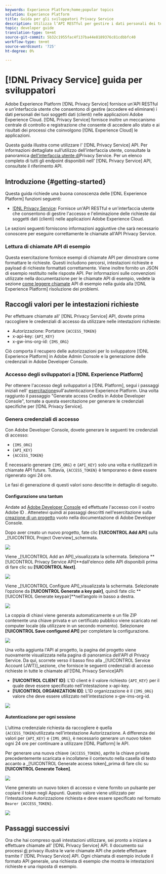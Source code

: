 ```yaml
---
keywords: Experience Platform;home;popular topics
solution: Experience Platform
title: Guida per gli sviluppatori Privacy Service
description: Utilizza l’API RESTful per gestire i dati personali dei tuoi soggetti di dati nelle applicazioni Adobe Experience Cloud
topic: developer guide
translation-type: tm+mt
source-git-commit: 5b32c1955fac4f137ba44e8189376c81cdbbfc40
workflow-type: tm+mt
source-wordcount: '725'
ht-degree: 0%

---
```



# [!DNL Privacy Service] guida per sviluppatori

 Adobe Experience Platform [!DNL Privacy Service] fornisce un&#39;API RESTful e un&#39;interfaccia utente che consentono di gestire (accedere ed eliminare) i dati personali dei tuoi soggetti dati (clienti) nelle applicazioni Adobe Experience Cloud. [!DNL Privacy Service] fornisce inoltre un meccanismo centrale di controllo e registrazione che consente di accedere allo stato e ai risultati dei processi che coinvolgono [!DNL Experience Cloud] le applicazioni.

Questa guida illustra come utilizzare l&#39; [!DNL Privacy Service] API. Per informazioni dettagliate sull’utilizzo dell’interfaccia utente, consultate la panoramica [dell’interfaccia utente di](../ui/overview.md)Privacy Service. Per un elenco completo di tutti gli endpoint disponibili nell&#39; [!DNL Privacy Service] API, consultate il riferimento [](https://www.adobe.io/apis/experiencecloud/gdpr/api-reference.html)API.

## Introduzione {#getting-started}

Questa guida richiede una buona conoscenza delle [!DNL Experience Platform] funzioni seguenti:

* [!DNL Privacy Service](../home.md): Fornisce un&#39;API RESTful e un&#39;interfaccia utente che consentono di gestire l&#39;accesso e l&#39;eliminazione delle richieste dai soggetti dati (clienti) nelle applicazioni Adobe Experience Cloud.

Le sezioni seguenti forniscono informazioni aggiuntive che sarà necessario conoscere per eseguire correttamente le chiamate all&#39;API Privacy Service.

### Lettura di chiamate API di esempio

Questa esercitazione fornisce esempi di chiamate API per dimostrare come formattare le richieste. Questi includono percorsi, intestazioni richieste e payload di richieste formattati correttamente. Viene inoltre fornito un JSON di esempio restituito nelle risposte API. Per informazioni sulle convenzioni utilizzate nella documentazione per le chiamate API di esempio, vedete la sezione [come leggere chiamate](../../landing/troubleshooting.md) API di esempio nella guida alla [!DNL Experience Platform] risoluzione dei problemi.

## Raccogli valori per le intestazioni richieste

Per effettuare chiamate all&#39; [!DNL Privacy Service] API, dovete prima raccogliere le credenziali di accesso da utilizzare nelle intestazioni richieste:

* Autorizzazione: Portatore `{ACCESS_TOKEN}`
* x-api-key: `{API_KEY}`
* x-gw-ims-org-id: `{IMS_ORG}`

Ciò comporta il recupero delle autorizzazioni per lo sviluppatore [!DNL Experience Platform] in Adobe  Admin Console e la generazione delle credenziali in Adobe Developer Console.

### Accesso degli sviluppatori a [!DNL Experience Platform]

Per ottenere l&#39;accesso degli sviluppatori a [!DNL Platform], segui i passaggi iniziali nell&#39; [esercitazione](../../tutorials/authentication.md)sull&#39;autenticazione Experience Platform. Una volta raggiunto il passaggio &quot;Generate access Credits in Adobe Developer Console&quot;, tornate a questa esercitazione per generare le credenziali specifiche per [!DNL Privacy Service].

### Genera credenziali di accesso

Con Adobe Developer Console, dovete generare le seguenti tre credenziali di accesso:

* `{IMS_ORG}`
* `{API_KEY}`
* `{ACCESS_TOKEN}`

È necessario generare `{IMS_ORG}` e `{API_KEY}` solo una volta e riutilizzarli in chiamate API future. Tuttavia, `{ACCESS_TOKEN}` è temporaneo e deve essere rigenerato ogni 24 ore.

Le fasi di generazione di questi valori sono descritte in dettaglio di seguito.

#### Configurazione una tantum

Andate ad [Adobe Developer Console](https://www.adobe.com/go/devs_console_ui) ed effettuate l&#39;accesso con il vostro Adobe ID . Attenetevi quindi ai passaggi descritti nell&#39;esercitazione sulla [creazione di un progetto](https://www.adobe.io/apis/experienceplatform/console/docs.html#!AdobeDocs/adobeio-console/master/projects-empty.md) vuoto nella documentazione di Adobe Developer Console.

Dopo aver creato un nuovo progetto, fate clic **[!UICONTROL Add API]** sulla _[!UICONTROL Project Overview]_schermata.

![](../images/api/getting-started/add-api-button.png)

Viene _[!UICONTROL Add an API]_visualizzata la schermata. Seleziona **[!UICONTROL Privacy Service API]**dall&#39;elenco delle API disponibili prima di fare clic su **[!UICONTROL Next]**.

![](../images/api/getting-started/add-privacy-service-api.png)

Viene _[!UICONTROL Configure API]_visualizzata la schermata. Selezionate l’opzione da **[!UICONTROL Generate a key pair]**, quindi fate clic **[!UICONTROL Generate keypair]**nell’angolo in basso a destra.

![](../images/api/getting-started/generate-key-pair.png)

La coppia di chiavi viene generata automaticamente e un file ZIP contenente una chiave privata e un certificato pubblico viene scaricato nel computer locale (da utilizzare in un secondo momento). Selezionare **[!UICONTROL Save configured API]** per completare la configurazione.

![](../images/api/getting-started/key-pair-generated.png)

Una volta aggiunta l&#39;API al progetto, la pagina del progetto viene nuovamente visualizzata nella pagina di panoramica _dell&#39;API di_ Privacy Service. Da qui, scorrete verso il basso fino alla _[!UICONTROL Service Account (JWT)]_sezione, che fornisce le seguenti credenziali di accesso richieste in tutte le chiamate all&#39;[!DNL Privacy Service]API:

* **[!UICONTROL CLIENT ID]**: L&#39;ID client è il valore richiesto `{API_KEY}` per il quale deve essere specificato nell&#39;intestazione x-api-key.
* **[!UICONTROL ORGANIZATION ID]**: L’ID organizzazione è il `{IMS_ORG}` valore che deve essere utilizzato nell’intestazione x-gw-ims-org-id.

![](../images/api/getting-started/jwt-credentials.png)

#### Autenticazione per ogni sessione

L’ultima credenziale richiesta da raccogliere è quella `{ACCESS_TOKEN}`utilizzata nell’intestazione Autorizzazione. A differenza dei valori per `{API_KEY}` e `{IMS_ORG}`, è necessario generare un nuovo token ogni 24 ore per continuare a utilizzare [!DNL Platform] le API.

Per generare una nuova chiave `{ACCESS_TOKEN}`, aprite la chiave privata precedentemente scaricata e incollatene il contenuto nella casella di testo accanto a _[!UICONTROL Generate access token]_prima di fare clic su **[!UICONTROL Generate Token]**.

![](../images/api/getting-started/paste-private-key.png)

Viene generato un nuovo token di accesso e viene fornito un pulsante per copiare il token negli Appunti. Questo valore viene utilizzato per l’intestazione Autorizzazione richiesta e deve essere specificato nel formato `Bearer {ACCESS_TOKEN}`.

![](../images/api/getting-started/generated-access-token.png)

## Passaggi successivi

Ora che hai compreso quali intestazioni utilizzare, sei pronto a iniziare a effettuare chiamate all&#39; [!DNL Privacy Service] API. Il documento sui processi [di](privacy-jobs.md) privacy illustra le varie chiamate API che potete effettuare tramite l&#39; [!DNL Privacy Service] API. Ogni chiamata di esempio include il formato API generale, una richiesta di esempio che mostra le intestazioni richieste e una risposta di esempio.
